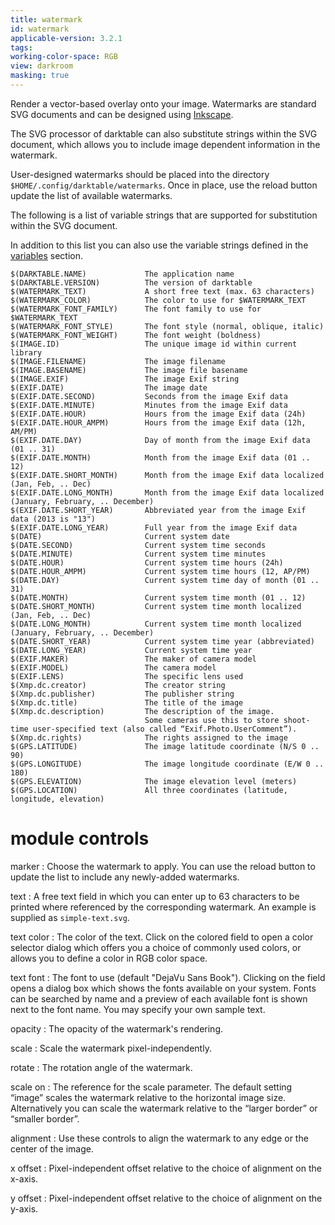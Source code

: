 ```yaml
---
title: watermark
id: watermark
applicable-version: 3.2.1
tags: 
working-color-space: RGB
view: darkroom
masking: true
---
```


Render a vector-based overlay onto your image. Watermarks are standard SVG documents and can be designed using [Inkscape](http://www.inkscape.org/).

The SVG processor of darktable can also substitute strings within the SVG document, which allows you to include image dependent information in the watermark.

User-designed watermarks should be placed into the directory `$HOME/.config/darktable/watermarks`. Once in place, use the reload button update the list of available watermarks.

The following is a list of variable strings that are supported for substitution within the SVG document. 

In addition to this list you can also use the variable strings defined in the [variables](../../special-topics/variables.md) section.

```
$(DARKTABLE.NAME)             The application name
$(DARKTABLE.VERSION)          The version of darktable
$(WATERMARK_TEXT)             A short free text (max. 63 characters)
$(WATERMARK_COLOR)            The color to use for $WATERMARK_TEXT
$(WATERMARK_FONT_FAMILY)      The font family to use for $WATERMARK_TEXT
$(WATERMARK_FONT_STYLE)       The font style (normal, oblique, italic)
$(WATERMARK_FONT_WEIGHT)      The font weight (boldness)
$(IMAGE.ID)                   The unique image id within current library
$(IMAGE.FILENAME)             The image filename
$(IMAGE.BASENAME)             The image file basename
$(IMAGE.EXIF)                 The image Exif string
$(EXIF.DATE)                  The image date
$(EXIF.DATE.SECOND)           Seconds from the image Exif data
$(EXIF.DATE.MINUTE)           Minutes from the image Exif data
$(EXIF.DATE.HOUR)             Hours from the image Exif data (24h)
$(EXIF.DATE.HOUR_AMPM)        Hours from the image Exif data (12h, AM/PM)
$(EXIF.DATE.DAY)              Day of month from the image Exif data (01 .. 31)
$(EXIF.DATE.MONTH)            Month from the image Exif data (01 .. 12)
$(EXIF.DATE.SHORT_MONTH)      Month from the image Exif data localized (Jan, Feb, .. Dec)
$(EXIF.DATE.LONG_MONTH)       Month from the image Exif data localized (January, February, .. December)
$(EXIF.DATE.SHORT_YEAR)       Abbreviated year from the image Exif data (2013 is "13")
$(EXIF.DATE.LONG_YEAR)        Full year from the image Exif data
$(DATE)                       Current system date
$(DATE.SECOND)                Current system time seconds
$(DATE.MINUTE)                Current system time minutes
$(DATE.HOUR)                  Current system time hours (24h)
$(DATE.HOUR_AMPM)             Current system time hours (12, AP/PM)
$(DATE.DAY)                   Current system time day of month (01 .. 31)
$(DATE.MONTH)                 Current system time month (01 .. 12)
$(DATE.SHORT_MONTH)           Current system time month localized (Jan, Feb, .. Dec)
$(DATE.LONG_MONTH)            Current system time month localized (January, February, .. December)
$(DATE.SHORT_YEAR)            Current system time year (abbreviated)
$(DATE.LONG_YEAR)             Current system time year
$(EXIF.MAKER)                 The maker of camera model
$(EXIF.MODEL)                 The camera model
$(EXIF.LENS)                  The specific lens used
$(Xmp.dc.creator)             The creator string
$(Xmp.dc.publisher)           The publisher string
$(Xmp.dc.title)               The title of the image
$(Xmp.dc.description)         The description of the image. 
                              Some cameras use this to store shoot-time user-specified text (also called “Exif.Photo.UserComment”).
$(Xmp.dc.rights)              The rights assigned to the image
$(GPS.LATITUDE)               The image latitude coordinate (N/S 0 .. 90)
$(GPS.LONGITUDE)              The image longitude coordinate (E/W 0 .. 180)
$(GPS.ELEVATION)              The image elevation level (meters)
$(GPS.LOCATION)               All three coordinates (latitude, longitude, elevation) 
```

# module controls

marker
: Choose the watermark to apply. You can use the reload button to update the list to include any newly-added watermarks.

text
: A free text field in which you can enter up to 63 characters to be printed where referenced by the corresponding watermark. An example is supplied as `simple-text.svg`.

text color
: The color of the text. Click on the colored field to open a color selector dialog which offers you a choice of commonly used colors, or allows you to define a color in RGB color space.

text font
: The font to use (default "DejaVu Sans Book"). Clicking on the field opens a dialog box which shows the fonts available on your system. Fonts can be searched by name and a preview of each available font is shown next to the font name. You may specify your own sample text.

opacity
: The opacity of the watermark's rendering.

scale
: Scale the watermark pixel-independently.

rotate
: The rotation angle of the watermark.

scale on
: The reference for the scale parameter. The default setting “image” scales the watermark relative to the horizontal image size. Alternatively you can scale the watermark relative to the “larger border” or “smaller border”.

alignment
: Use these controls to align the watermark to any edge or the center of the image.

x offset
: Pixel-independent offset relative to the choice of alignment on the x-axis.

y offset
: Pixel-independent offset relative to the choice of alignment on the y-axis.
